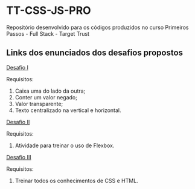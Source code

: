 # TT-CSS-JS-PRO

Repositório desenvolvido para os códigos produzidos no curso Primeiros Passos - Full Stack - Target Trust


## Links dos enunciados dos desafios propostos

[Desafio I](https://user-images.githubusercontent.com/70857700/158270615-f151cd6f-236c-4ff9-9d5c-576dae185a18.jpeg)

Requisitos:
  
  1. Caixa uma do lado da outra;
  2. Conter um valor negado;
  3. Valor transparente;
  4. Texto centralizado na vertical e horizontal.

[Desafio II](https://user-images.githubusercontent.com/70857700/158270677-4478d854-9a31-4b18-aed1-b16ec601e4fb.PNG)

Requisitos:
  
  1. Atividade para treinar o uso de Flexbox.

[Desafio III](https://user-images.githubusercontent.com/70857700/158270717-6bfff230-4d72-43f5-b2ae-4b3205cb2c0a.PNG)

Requisitos:
  
  1. Treinar todos os conhecimentos de CSS e HTML.


